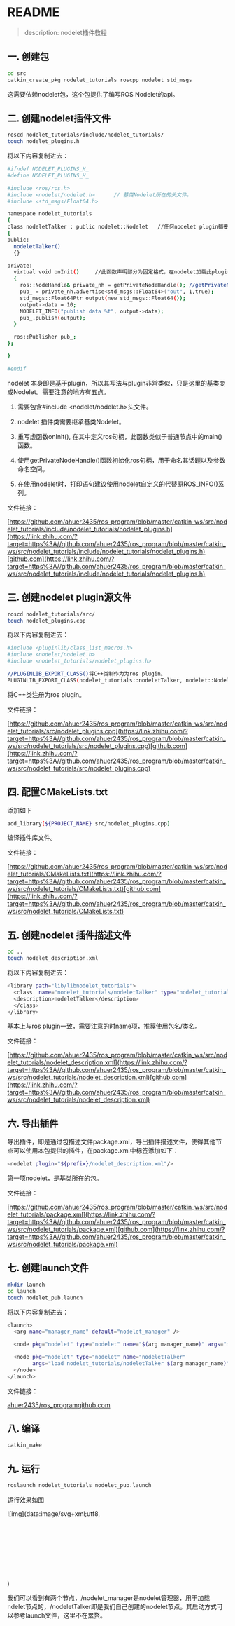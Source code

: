 # README

> description: nodelet插件教程

## 一. 创建包

```bash
cd src
catkin_create_pkg nodelet_tutorials roscpp nodelet std_msgs
```

这需要依赖nodelet包，这个包提供了编写ROS Nodelet的api。

## 二. 创建nodelet插件文件

```bash
roscd nodelet_tutorials/include/nodelet_tutorials/
touch nodelet_plugins.h
```

将以下内容复制进去：

```bash
#ifndef NODELET_PLUGINS_H_
#define NODELET_PLUGINS_H_

#include <ros/ros.h>
#include <nodelet/nodelet.h>      // 基类Nodelet所在的头文件。
#include <std_msgs/Float64.h>

namespace nodelet_tutorials
{
class nodeletTalker : public nodelet::Nodelet   //任何nodelet plugin都要继承Nodelet类。
{
public:
  nodeletTalker()
  {}

private:
  virtual void onInit()     //此函数声明部分为固定格式，在nodelet加载此plugin会自动执行此函数。
  {
    ros::NodeHandle& private_nh = getPrivateNodeHandle(); //getPrivateNodeHandle()获取plugin节点名。
    pub_ = private_nh.advertise<std_msgs::Float64>("out", 1,true);
    std_msgs::Float64Ptr output(new std_msgs::Float64());
    output->data = 10;
    NODELET_INFO("publish data %f", output->data);
    pub_.publish(output);    
  }

  ros::Publisher pub_;
};

}

#endif
```

nodelet 本身即是基于plugin，所以其写法与plugin非常类似，只是这里的基类变成Nodelet。需要注意的地方有五点。

1. 需要包含#include <nodelet/nodelet.h>头文件。

2. nodelet 插件类需要继承基类Nodelet。

3. 重写虚函数onInit(), 在其中定义ros句柄，此函数类似于普通节点中的main()函数。

4. 使用getPrivateNodeHandle()函数初始化ros句柄，用于命名其话题以及参数命名空间。

5. 在使用nodelet时，打印语句建议使用nodelet自定义的代替原ROS_INFO()系列。

文件链接：

[https://github.com/ahuer2435/ros_program/blob/master/catkin_ws/src/nodelet_tutorials/include/nodelet_tutorials/nodelet_plugins.h](https://link.zhihu.com/?target=https%3A//github.com/ahuer2435/ros_program/blob/master/catkin_ws/src/nodelet_tutorials/include/nodelet_tutorials/nodelet_plugins.h)[github.com](https://link.zhihu.com/?target=https%3A//github.com/ahuer2435/ros_program/blob/master/catkin_ws/src/nodelet_tutorials/include/nodelet_tutorials/nodelet_plugins.h)

## 三. 创建nodelet plugin源文件

```bash
roscd nodelet_tutorials/src/
touch nodelet_plugins.cpp
```

将以下内容复制进去：

```bash
#include <pluginlib/class_list_macros.h>
#include <nodelet/nodelet.h>
#include <nodelet_tutorials/nodelet_plugins.h>

//PLUGINLIB_EXPORT_CLASS()将C++类制作为为ros plugin。
PLUGINLIB_EXPORT_CLASS(nodelet_tutorials::nodeletTalker, nodelet::Nodelet)
```

将C++类注册为ros plugin。

文件链接：

[https://github.com/ahuer2435/ros_program/blob/master/catkin_ws/src/nodelet_tutorials/src/nodelet_plugins.cpp](https://link.zhihu.com/?target=https%3A//github.com/ahuer2435/ros_program/blob/master/catkin_ws/src/nodelet_tutorials/src/nodelet_plugins.cpp)[github.com](https://link.zhihu.com/?target=https%3A//github.com/ahuer2435/ros_program/blob/master/catkin_ws/src/nodelet_tutorials/src/nodelet_plugins.cpp)

## 四. 配置CMakeLists.txt

添加如下

```bash
add_library(${PROJECT_NAME} src/nodelet_plugins.cpp)
```

编译插件库文件。

文件链接：

[https://github.com/ahuer2435/ros_program/blob/master/catkin_ws/src/nodelet_tutorials/CMakeLists.txt](https://link.zhihu.com/?target=https%3A//github.com/ahuer2435/ros_program/blob/master/catkin_ws/src/nodelet_tutorials/CMakeLists.txt)[github.com](https://link.zhihu.com/?target=https%3A//github.com/ahuer2435/ros_program/blob/master/catkin_ws/src/nodelet_tutorials/CMakeLists.txt)

## 五. 创建nodelet 插件描述文件

```bash
cd ..
touch nodelet_description.xml
```

将以下内容复制进去：

```bash
<library path="lib/libnodelet_tutorials">
  <class  name="nodelet_tutorials/nodeletTalker" type="nodelet_tutorials::nodeletTalker"  base_class_type="nodelet::Nodelet">
  <description>nodeletTalker</description>
  </class>
</library>
```

基本上与ros plugin一致，需要注意的时name项，推荐使用包名/类名。

文件链接：

[https://github.com/ahuer2435/ros_program/blob/master/catkin_ws/src/nodelet_tutorials/nodelet_description.xml](https://link.zhihu.com/?target=https%3A//github.com/ahuer2435/ros_program/blob/master/catkin_ws/src/nodelet_tutorials/nodelet_description.xml)[github.com](https://link.zhihu.com/?target=https%3A//github.com/ahuer2435/ros_program/blob/master/catkin_ws/src/nodelet_tutorials/nodelet_description.xml)

## 六. 导出插件

导出插件，即是通过包描述文件package.xml，导出插件描述文件，使得其他节点可以使用本包提供的插件，在package.xml中<export>标签添加如下：

```bash
<nodelet plugin="${prefix}/nodelet_description.xml"/>
```

第一项nodelet，是基类所在的包。

文件链接：

[https://github.com/ahuer2435/ros_program/blob/master/catkin_ws/src/nodelet_tutorials/package.xml](https://link.zhihu.com/?target=https%3A//github.com/ahuer2435/ros_program/blob/master/catkin_ws/src/nodelet_tutorials/package.xml)[github.com](https://link.zhihu.com/?target=https%3A//github.com/ahuer2435/ros_program/blob/master/catkin_ws/src/nodelet_tutorials/package.xml)

## 七. 创建launch文件

```bash
mkdir launch
cd launch
touch nodelet_pub.launch
```

将以下内容复制进去：

```bash
<launch>
  <arg name="manager_name" default="nodelet_manager" />

  <node pkg="nodelet" type="nodelet" name="$(arg manager_name)" args="manager" output="screen" />

  <node pkg="nodelet" type="nodelet" name="nodeletTalker"
        args="load nodelet_tutorials/nodeletTalker $(arg manager_name)" >
  </node>      
</launch>
```

文件链接：

[ahuer2435/ros_program](https://link.zhihu.com/?target=https%3A//github.com/ahuer2435/ros_program/blob/master/catkin_ws/src/nodelet_tutorials/launch/nodelet_pub.launch)[github.com](https://link.zhihu.com/?target=https%3A//github.com/ahuer2435/ros_program/blob/master/catkin_ws/src/nodelet_tutorials/launch/nodelet_pub.launch)

## 八. 编译

```bash
catkin_make
```

## 九. 运行

```bash
roslaunch nodelet_tutorials nodelet_pub.launch
```

运行效果如图

![img](data:image/svg+xml;utf8,<svg xmlns='http://www.w3.org/2000/svg' width='1052' height='297'></svg>)

我们可以看到有两个节点，/nodelet_manager是nodelet管理器，用于加载ndelet节点的，/nodeletTalker即是我们自己创建的nodelet节点。其启动方式可以参考launch文件，这里不在累赘。